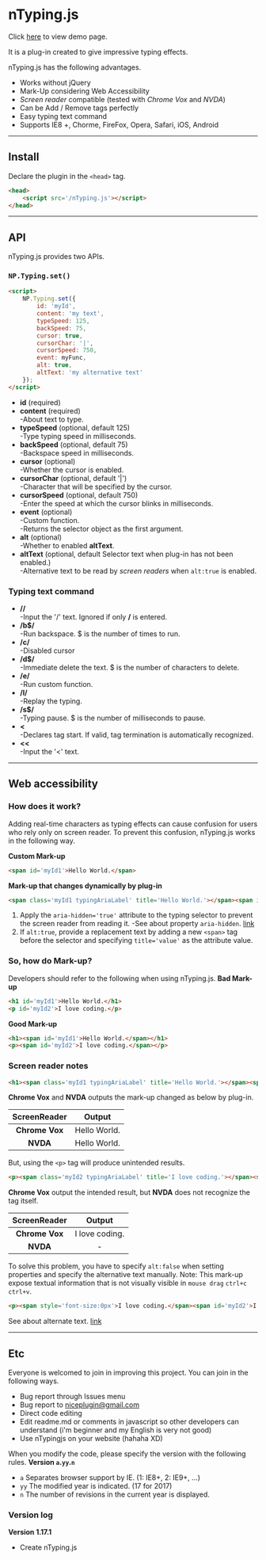 # nTyping.js

Click [here](https://niceplugin.github.io/OldProject_2017/nTyping) to view demo page.

It is a plug-in created to give impressive typing effects.

nTyping.js has the following advantages.
* Works without jQuery
* Mark-Up considering Web Accessibility
* *Screen reader* compatible (tested with *Chrome Vox* and *NVDA*)
* Can be Add / Remove tags perfectly 
* Easy typing text command
* Supports IE8 +, Chorme, FireFox, Opera, Safari, iOS, Android

***

## Install
Declare the plugin in the `<head>` tag.
```html    
<head>
    <script src='/nTyping.js'></script>
</head>
```

***

## API
nTyping.js provides two APIs.

### `NP.Typing.set()`
```html
<script>
    NP.Typing.set({
        id: 'myId',
        content: 'my text',
        typeSpeed: 125,
        backSpeed: 75,
        cursor: true,
        cursorChar: '|',
        cursorSpeed: 750,
        event: myFunc,
        alt: true,
        altText: 'my alternative text'
    });
</script>
```
* **id** (required)
* **content** (required)  
-About text to type.
* **typeSpeed** (optional, default 125)  
-Type typing speed in milliseconds.
* **backSpeed** (optional, default 75)  
-Backspace speed in milliseconds.
* **cursor** (optional)  
-Whether the cursor is enabled.
* **cursorChar** (optional, default '|')  
-Character that will be specified by the cursor.
* **cursorSpeed** (optional, default 750)  
-Enter the speed at which the cursor blinks in milliseconds.
* **event** (optional)  
-Custom function.  
-Returns the selector object as the first argument.
* **alt** (optional)  
-Whether to enabled **altText**.
* **altText** (optional, default Selector text when plug-in has not been enabled.)  
-Alternative text to be read by *screen readers* when `alt:true` is enabled.

### Typing text command
* **//**  
-Input the '/' text. Ignored if only **/** is entered.
* **/b$/**  
-Run backspace. $ is the number of times to run.
* **/c/**  
-Disabled cursor
* **/d$/**  
-Immediate delete the text. $ is the number of characters to delete.
* **/e/**  
-Run custom function.
* **/l/**  
-Replay the typing.
* **/s$/**  
-Typing pause. $ is the number of milliseconds to pause.
* **<**  
-Declares tag start. If valid, tag termination is automatically recognized.
* **<<**  
-Input the '<' text.

***

## Web accessibility
### How does it work?
Adding real-time characters as typing effects can cause confusion for users who rely only on screen reader.
To prevent this confusion, nTyping.js works in the following way.

**Custom Mark-up**
```html
<span id='myId1'>Hello World.</span>
```
**Mark-up that changes dynamically by plug-in**
```html
<span class='myId1 typingAriaLabel' title='Hello World.'></span><span id='myId1' aria-hidden='true'>Hello World.</span>
```
1. Apply the `aria-hidden='true'` attribute to the typing selector to prevent the screen reader from reading it.
-See about property `aria-hidden`. [link](https://www.w3.org/TR/2014/REC-wai-aria-20140320/states_and_properties#aria-hidden)
2. If `alt:true`, provide a replacement text by adding a new `<span>` tag before the selector and specifying `title='value'` as the attribute value.

### So, how do Mark-up?
Developers should refer to the following when using nTyping.js.
**Bad Mark-up**
```html
<h1 id='myId1'>Hello World.</h1>
<p id='myId2'>I love coding.</p>
```
**Good Mark-up**
```html
<h1><span id='myId1'>Hello World.</span></h1>
<p><span id='myId2'>I love coding.</span></p>
```

### Screen reader notes
```html
<h1><span class='myId1 typingAriaLabel' title='Hello World.'></span><span id='myId1'>Hello World.</span></h1>
```
**Chrome Vox** and **NVDA** outputs the mark-up changed as below by plug-in.

|ScreenReader|Output|
|:----------:|:----:|
|**Chrome Vox**|Hello World.|
|**NVDA**|Hello World.|


But, using the `<p>` tag will produce unintended results.
```html
<p><span class='myId2 typingAriaLabel' title='I love coding.'></span><span id='myId2'>I love coding.</span></p>
```
**Chrome Vox** output the intended result, but **NVDA** does not recognize the tag itself.

|ScreenReader|Output|
|:----------:|:----:|
|**Chrome Vox**|I love coding.|
|**NVDA**|-|

To solve this problem, you have to specify `alt:false` when setting properties and specify the alternative text manually.
Note: This mark-up expose textual information that is not visually visible in `mouse drag` `ctrl+c` `ctrl+v`.
```html
<p><span style='font-size:0px'>I love coding.</span><span id='myId2'>I love coding.</span></p>
```
See about alternate text. [link](https://www.w3.org/TR/2014/REC-wai-aria-20140320/roles#textalternativecomputation_header)

***

## Etc
Everyone is welcomed to join in improving this project.
You can join in the following ways.
* Bug report through Issues menu
* Bug report to <niceplugin@gmail.com>
* Direct code editing
* Edit readme.md or comments in javascript so other developers can understand (i'm beginner and my English is very not good)
* Use nTypingjs on your website (hahaha XD)


When you modify the code, please specify the version with the following rules.
**Version `a`.`yy`.`n`**
* `a` Separates browser support by IE. (1: IE8+, 2: IE9+, ...)
* `yy` The modified year is indicated. (17 for 2017)
* `n` The number of revisions in the current year is displayed.

### Version log
**Version 1.17.1**
* Create nTyping.js
